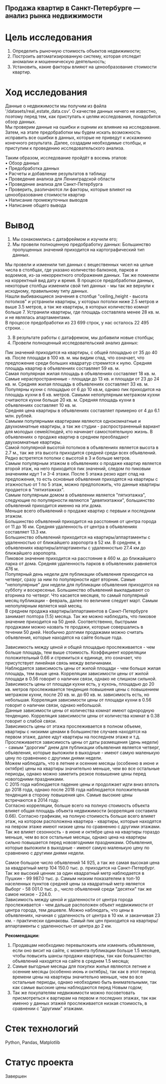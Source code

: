 ## Продажа квартир в Санкт-Петербурге — анализ рынка недвижимости

# Цель исследования
1. Определить рыночную стоимость объектов недвижимости;
2. Построить автоматизированную систему, которая отследит аномалии и мошенническую деятельность;
3. Установить, какие факторы влияют на ценообразование стоимости квартир.

# Ход исследования
Данные о недвижимости мы получим из файла '/datasets/real_estate_data.csv'. О качестве данных ничего не известно, поэтому перед тем, как приступать к целям исследования, понадобится обзор данных.<br>
Мы проверим данные на ошибки и оценим их влияние на исследование. Затем, на этапе предобработки мы будем искать возможность исправить все ошибки в данных, которые не приведут к искажению конечного результата. Далее, создадим необходимые столбцы, и приступим к проведению исследовательского анализа.<br>

Таким образом, исследование пройдёт в восемь этапов:<br>
• Обзор данных<br>
• Предобработка данных<br>
• Расчеты и добавление результатов в таблицу<br>
• Проведение анализа для Ленинградской области<br>
• Проведение анализа для Санкт-Петербурга<br>
• Проверить, различаются ли факторы, которые влияют на ценообразование стоимости квартир<br>
• Написание промежуточных выводов<br>
• Написание общего вывода<br>

# Вывод
1.	Мы ознакомились с датафреймом и изучили его;
2.	Мы провели полноценную предобработку данных:
Большинство пропущенных значений приходится на картографический тип данных.<br>

Мы провели и изменили тип данных с вещественных чисел на целые числа в столбцах, где указано количество балконов, парков и водоемов, из-за некорректного отображения данных. Так же поменяли на корректный вид дату и время. В процессе предобработки данных, некоторые столбцы изменили свой тип данных - мы так же вернули к исходному, правильному типу данных.<br>
Нашли выбивающиеся значения в столбце "ceiling_height - высота потолков" и  устранили квартиры, у которых потолки ниже 2.5 метров и выше 3.5 метров, а так же квартиры, в которых количество комнат больше 7.  Устранили квартиры, где площадь составляла менее 28 кв. м. и не являлась апартаментами.<br>
В процессе предобработки из 23 699 строк, у нас осталось 22 495 строки.  .<br>

3.	В результате работы с датафремом, мы добавили новые столбцы;
4.	Провели полноценный исследовательский анализ данных: <br>

Пик значений приходится на квартиры, с общей площадью от 35 до 40 кв. После площади в 100 кв. м. мы видим спад, что означает, что предложение среди больших квадратур стремится к нулю. Средняя площадь квартир в объявлениях составляет 59 кв. м.<br>
Самая популярная жилая площадь в объявлениях составляет 18 кв. м. Самые нераспространенные - площади до 13 кв. и площади от 23 до 24 кв. м. Средняя жилая площадь в объявлениях составляет 33 кв. м.<br>
Популярны кухни с площадью от 6 до 10 кв.м, однако пик приходится на площадь кухни в 6 кв. метров. Самыми непопулярным метражом кухни считаются кухни больше 20 кв. м. Средняя площадь кухни в объявлениях составляет 10 кв. м.<br>
Средняя цена квартиры в объявлениях составляет примерно от 4 до 6.1 млн. рублей. <br>
Самыми популярными квартирами являются однокомнатные и двухкомнатные квартиры, а так же студии - распространенный вариант для молодых семей/людей, кто начинает самостоятельную жизнь. В объявлениях о продаже квартир в среднем преобладают двухкомнатные квартиры.   <br>
Самой популярной высотой потолков в объявлениях является высота в 2.7 м., так же эта высота приходится средней среди всех объявлений. Редко встретятся потолки с высотой в 3 и больше метров. <br>
Самым популярным этажом в объявлениях о продаже квартир является второй этаж, на него приходится пик значений, следом по пиковым значениям идут 1 и 3-4 этажи. После 5 этажа резко идет спад на предложения, то есть основные объявления приходятся на квартиры с этажностью от 1 по 5 этаж, можно предположить, что данные квартиры продается в "пятиэтажках". <br>
Самым популярным домом в объявлении является "пятиэтажка", следующие по популярности являются "девятиэтажки", большинство объявлений приходится именно на эти дома. <br>
Меньше всего объявлений о продаже квартир с первым и последним этажом. <br>
Большинство объявлений приходится на расстояния от центра города от 11 до 16 км. Средняя удаленность от центра в объявлениях составляет 13.3 км. <br>
Большинство объявлений приходится на квартиры/аппартаменты с удаленностью от ближайшего аэропорта в 52 км.  В среднем, в объявлениях квартиры/аппартаменты с удаленностью 27.4 км до ближайшего аэропорта. <br>
Пиковое значение приходится на расстояние в 460 м. до ближайшего парка от дома. Средняя удаленность парков в объявлениях равняется 476 м. <br>
Популярный день недели для публикации объявления приходится на четверг, сразу за ним по популярности идет вторник. Самые "непопулярные" дни недели для публикации объявления приходятся на субботу и воскресенье. Большинство объявлений выкладывают со вторника по четверг. Что касается месяцев, то самый популярный месяц публикации - февраль, далее по величине следует март. Самым непопулярным является май месяц. <br>
В среднем продажа квартиры/аппартаментов в Санкт-Петербурге занимает полтора (1.5) месяца. Так же можно наблюдать, что пиковое значение приходится на 50 дней. Соответственно, быстрыми продажами можно назвать те продажи, которые совершались в течении 50 дней. Необычно долгими продажами можно считать объявления, которые находятся на сайте больше года. <br>

Зависимость между ценой и общей площадью прослеживается - чем больше площадь, тем выше стоимость. Коэффициент корреляции положительный 0.66 и стремиться к единице, это означает, что присутствует линейная связь между величинами. <br>
Наблюдается зависимость цены от жилой площади - чем больше жилая площадь, тем выше цена. Корреляции зависимости цены от жилой площади в 0.56 говорит о наличии связи, однако не слишком сильной. <br>
Зависимость цены от площади кухни есть, у кухонь, площадью до 20 кв. метров прослеживается тенденция повышения цены с повышением метражом кухни, после 20 кв. м. до 60 кв. м. зависимость есть, но небольшая. Корреляция зависимости цены от площади кухни в 0.56 говорит о наличии связи, однако небольшой. <br>
Данные зависимости цены от количества комнат имеют однородную тенденцию. Корреляция зависимости цены от количества комнат в 0.38 говорит о слабой связи. <br>
Зависимость цены от этажа прослеживается в полном объеме, квартиры с низкими ценами в большинстве случаев находятся на первом этаже, далее идут квартиры на последнем этаже и т.д. <br>
Прослеживается зависимость цены от даты размещения (день недели) - самым "дорогим" днем для публикации объявления является четверг, объявления, которые выложили в выходные - имеют самую маленькую цену по сравнению с другими днями недели. <br>
Можем наблюдать, что в летние и осенние месяцы (особенно в июне и октябре) цены на квартиры значительно меньше, чем во все остальные периоды, однако можно заметить резкое повышение цены перед новогодними праздниками. <br>
 С 2015 года наблюдается падение цены и продолжает идти вниз вплоть до 2018 года, однако после 2018 года наблюдается положительная тенденция в сторону повышения цен. Самые высокие цены встречаются в 2014 году. <br>
Согласно корреляции, больше всего на полную стоимость объекта влияет общая площадь объекта недвижимости (корреляция составила 0.66).
Согласно графикам, на полную стоимость больше всего влияет этаж, на котором расположена квартира - квартиры, которые находятся на певром этаже имеют низкие цены по сравнению с другими этажами.
Так же влияет сезонность - в июне и октябре цена на квартиры гораздо меньше, чем во все остальные месяцы, однако цена на квартиры сильно повышается перед нововгодними праздниками. 
Объявления, которые выложили в выходные - имеют самую маленькую цену по сравнению с другими днями недели. <br>

Самое большое число объявлений 14 925, а так же самая высокая цена за квадратный метр 104 150.0 тыс. р. приходится на Санкт-Петербург. Так же высокий ценник за один квадратный метр наблюдается в Пушкин - 99 987.0 тыс. р. Самым низким показателем в топ-10 населенных пунктов средней цены за квадратный метр является Выборг - 58 001.0 тыс. р., число объявлений среди "десятки" так же самое низкое - 224.0. <br>
Зависимость между ценой и удаленности от центра города прослеживается - чем дальше расположен объект недвижимости от центра города, тем дешевле. Можно наблюдать, что цены в объявлениях, начиная с удаленность от центра в 10 км. и заканчивая 23 км. - практически одинаковы. Самый пик цен приходится на квартиры/аппартаменты с удаленностью от центра до 2 км. <br>

**Рекомендации:** <br>
1.	Продавцам необходимо перевыложить или изменить объявление, если оно висит на сайте, с момента публикации больше 1.5 месяцев, чтобы повысить шансы продажи квартиры, так как большинство объявлений находятся на сайте в среднем 1.5 месяца;
2.	Самые выгодные месяцы для покупки жилья являются летние и осенние месяцы (особенно июнь и октябрь), так как в этот период времени цены на квартиры значительно меньше, чем во все остальные периоды, однако необходимо быть внимательными, так как самые высокие цены наблюдаются перед Новым годом;
3.	Так же покупателям недвижимости можно посоветовать присмотреться к вартирам на первом и последних этажах, так как именно у данных этажей прослеживается низкая стоимость, в сравнении с "другими" этажами.

# Стек технологий
Python, Pandas, Matplotlib

# Статус проекта
Завершен
